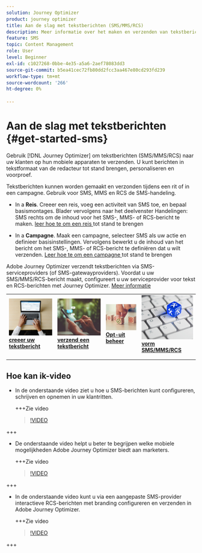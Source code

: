 ```yaml
---
solution: Journey Optimizer
product: journey optimizer
title: Aan de slag met tekstberichten (SMS/MMS/RCS)
description: Meer informatie over het maken en verzenden van tekstberichten in Journey Optimizer
feature: SMS
topic: Content Management
role: User
level: Beginner
exl-id: c1027268-0bbe-4e35-a5a6-2aef78083dd3
source-git-commit: b5ea41cec72fb80dd2fcc3aa467e80cd293fd239
workflow-type: tm+mt
source-wordcount: '266'
ht-degree: 0%

---
```


# Aan de slag met tekstberichten {#get-started-sms}

Gebruik [!DNL Journey Optimizer] om tekstberichten (SMS/MMS/RCS) naar uw klanten op hun mobiele apparaten te verzenden. U kunt berichten in tekstformaat van de redacteur tot stand brengen, personaliseren en voorproef.

Tekstberichten kunnen worden gemaakt en verzonden tijdens een rit of in een campagne. Gebruik voor SMS, MMS en RCS de SMS-handeling.

* In a **Reis**. Creeer een reis, voeg een activiteit van SMS toe, en bepaal basismontages. Blader vervolgens naar het deelvenster Handelingen: SMS rechts om de inhoud voor het SMS-, MMS- of RCS-bericht te maken. [ leer hoe te om een reis ](../building-journeys/journey-gs.md) tot stand te brengen

* In a **Campagne**. Maak een campagne, selecteer SMS als uw actie en definieer basisinstellingen. Vervolgens bewerkt u de inhoud van het bericht om het SMS-, MMS- of RCS-bericht te definiëren dat u wilt verzenden. [ Leer hoe te om een campagne ](../campaigns/create-campaign.md#configure) tot stand te brengen

Adobe Journey Optimizer verzendt tekstberichten via SMS-serviceproviders (of SMS-gatewayproviders). Voordat u uw SMS/MMS/RCS-bericht maakt, configureert u uw serviceprovider voor tekst en RCS-berichten met Journey Optimizer. [Meer informatie](sms-configuration.md)

<table style="table-layout:fixed"><tr style="border: 0;">
<td>
<a href="create-sms.md">
<img alt="Lood" src="../assets/do-not-localize/sms-create.jpeg">
</a>
<div><a href="create-sms.md"><strong> creeer uw tekstbericht </strong>
</div>
<p>
</td>
<td>
<a href="send-sms.md">
<img alt="Onfrequent" src="../assets/do-not-localize/sms-sending.jpg">
</a>
<div>
<a href="send-sms.md"><strong> verzend een tekstbericht </strong></a>
</div>
<p></td>
<td>
<a href="sms-opt-out.md">
<img alt="Validatie" src="../assets/do-not-localize/sms-opt-out.jpg">
</a>
<div>
<a href="sms-opt-out.md"><strong> Opt-uit beheer </strong></a>
</div>
<p>
</td>
<td>
<a href="sms-configuration.md">
<img alt="Validatie" src="../assets/do-not-localize/sms-config.jpg">
</a>
<div>
<a href="sms-configuration.md"><strong> vorm SMS/MMS/RCS </strong></a>
</div>
<p>
</td>
</tr></table>

## Hoe kan ik-video

* In de onderstaande video ziet u hoe u SMS-berichten kunt configureren, schrijven en opnemen in uw klantritten.

  +++Zie video

  >[!VIDEO](https://video.tv.adobe.com/v/3420509?learn=on)

+++

* De onderstaande video helpt u beter te begrijpen welke mobiele mogelijkheden Adobe Journey Optimizer biedt aan marketers.


  +++Zie video

  >[!VIDEO](https://video.tv.adobe.com/v/3426021?quality=12&learn=on)

+++

* In de onderstaande video kunt u via een aangepaste SMS-provider interactieve RCS-berichten met branding configureren en verzenden in Adobe Journey Optimizer.


  +++Zie video

  >[!VIDEO](https://video.tv.adobe.com/v/3464755)

+++